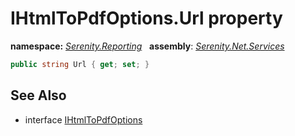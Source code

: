 # IHtmlToPdfOptions.Url property
**namespace:** *[Serenity.Reporting](../../README.md#serenity.reporting-namespace)*   **assembly**: *[Serenity.Net.Services](../../README.md)*

```csharp
public string Url { get; set; }
```

## See Also

* interface [IHtmlToPdfOptions](../IHtmlToPdfOptions.md)